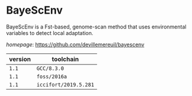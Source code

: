 # BayeScEnv

BayeScEnv is a Fst-based, genome-scan method that uses environmental variables to detect local adaptation.

*homepage*: <https://github.com/devillemereuil/bayescenv>

version | toolchain
--------|----------
``1.1`` | ``GCC/8.3.0``
``1.1`` | ``foss/2016a``
``1.1`` | ``iccifort/2019.5.281``
